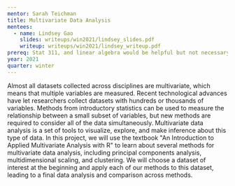 ```yaml
---
mentor: Sarah Teichman
title: Multivariate Data Analysis
mentees:
  - name: Lindsey Gao
    slides: writeups/win2021/lindsey_slides.pdf
    writeup: writeups/win2021/lindsey_writeup.pdf
prereq: Stat 311, and linear algebra would be helpful but not necessary
year: 2021
quarter: winter
---
```

Almost all datasets collected across disciplines are multivariate, which means that multiple variables are measured. Recent technological advances have let researchers collect datasets with hundreds or thousands of variables. Methods from introductory statistics can be used to measure the relationship between a small subset of variables, but new methods are required to consider all of the data simultaneously. Multivariate data analysis is a set of tools to visualize, explore, and make inference about this type of data. In this project, we will use the textbook "An Introduction to Applied Multivariate Analysis with R" to learn about several methods for multivariate data analysis, including principal components analysis, multidimensional scaling, and clustering. We will choose a dataset of interest at the beginning and apply each of our methods to this dataset, leading to a final data analysis and comparison across methods.